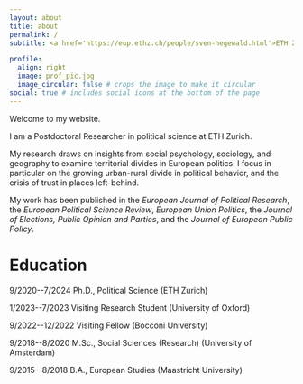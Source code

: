 ```yaml
---
layout: about
title: about
permalink: /
subtitle: <a href='https://eup.ethz.ch/people/sven-hegewald.html'>ETH Zurich</a> 

profile:
  align: right
  image: prof_pic.jpg
  image_circular: false # crops the image to make it circular
social: true # includes social icons at the bottom of the page
---
```

Welcome to my website.

I am a Postdoctoral Researcher in political science at ETH Zurich. 

My research draws on insights from social psychology, sociology, and geography to examine territorial divides in European politics. I focus in particular on the growing urban-rural divide in political behavior, and the crisis of trust in places left-behind. 

My work has been published in the *European Journal of Political Research*, the *European Political Science Review*, *European Union Politics*, the *Journal of Elections, Public Opinion and Parties*, and the *Journal of European Public Policy*. 

# Education
9/2020--7/2024  Ph.D., Political Science (ETH Zurich)

1/2023--7/2023  Visiting Research Student (University of Oxford)

9/2022--12/2022  Visiting Fellow (Bocconi University)

9/2018--8/2020  M.Sc., Social Sciences (Research) (University of Amsterdam)

9/2015--8/2018  B.A., European Studies (Maastricht University)


